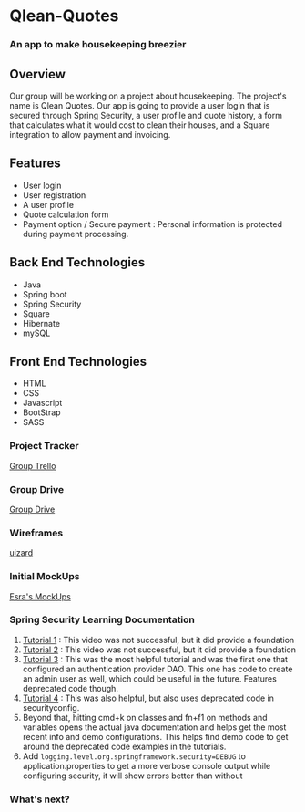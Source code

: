 # Qlean-Quotes
### An app to make housekeeping breezier

## Overview
Our group will be working on a project about housekeeping. 
The project's name is Qlean Quotes. 
Our app is going to provide a user login that is secured through Spring Security,
a user profile and quote history,
a form that calculates what it would cost to clean their houses, 
and a Square integration to allow payment and invoicing.


## Features
* User login
* User registration
* A user profile 
* Quote calculation form 
* Payment option / Secure payment : Personal information is protected during payment processing. 


## Back End Technologies
* Java 
* Spring boot 
* Spring Security
* Square
* Hibernate
* mySQL

## Front End Technologies
* HTML 
* CSS 
* Javascript 
* BootStrap 
* SASS


### Project Tracker
[Group Trello](https://trello.com/b/69tSr3fF/qleanquotes)


### Group Drive
[Group Drive](https://drive.google.com/drive/folders/1nWK7iq8kKH5hRbClgYeDFaXrIuvNv76m)


### Wireframes
[uizard](https://app.uizard.io/p/a0efda59)


### Initial MockUps
[Esra's MockUps](https://drive.google.com/drive/folders/1BG0iARKKRWU9PiPTA0L1JxVI6dpbsX9c)


### Spring Security Learning Documentation
1. [Tutorial 1](https://www.youtube.com/watch?v=bB6A490Uh5M)  : This video was not successful, but it did provide a foundation
2. [Tutorial 2](https://www.youtube.com/watch?v=E6P7V5vvkus)  : This video was not successful, but it did provide a foundation
3. [Tutorial 3](https://studygyaan.com/spring-boot/login-register-example-using-spring-boot) : This was the most helpful tutorial and was the first one that configured an authentication provider DAO. This one has code to create an admin user as well, which could be useful in the future. Features deprecated code though. 
4. [Tutorial 4](https://www.tutorialspoint.com/spring_security/spring_security_form_login_with_database.htm) : This was also helpful, but also uses deprecated code in securityconfig. 
5. Beyond that, hitting cmd+k on classes and fn+f1 on methods and variables opens the actual java documentation and helps get the most recent info and demo configurations. This helps find demo code to get around the deprecated code examples in the tutorials. 
6. Add `logging.level.org.springframework.security=DEBUG` to application.properties to get a more verbose console output while configuring security, it will show errors better than without


### What's next?